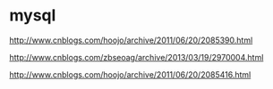 # mysql


http://www.cnblogs.com/hoojo/archive/2011/06/20/2085390.html

http://www.cnblogs.com/zbseoag/archive/2013/03/19/2970004.html

http://www.cnblogs.com/hoojo/archive/2011/06/20/2085416.html



























